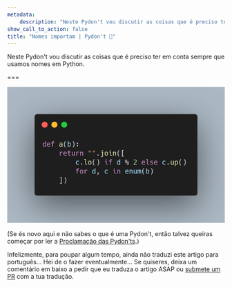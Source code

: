 ```yaml
---
metadata:
    description: "Neste Pydon't vou discutir as coisas que é preciso ter em conta sempre que usamos nomes em Python."
show_call_to_action: false
title: "Nomes importam | Pydon't 🐍"
---
```


Neste Pydon't vou discutir as coisas que é preciso ter em conta sempre que usamos nomes em Python.


===

![](thumbnail.png)

(Se és novo aqui e não sabes o que é uma Pydon't, então talvez queiras começar por
ler a [Proclamação das Pydon'ts][manifesto].)

Infelizmente, para poupar algum tempo, ainda não traduzi este artigo para português...
Hei de o fazer eventualmente...
Se quiseres, deixa um comentário em baixo a pedir que eu traduza o artigo ASAP ou [submete um PR][pr] com a tua tradução.


[pr]: https://github.com/mathspp/mathspp/blob/master/pages/02.blog/04.pydonts/the-power-of-reduce/item.pt.md
[subscribe]: https://mathspp.com/subscribe
[manifesto]: /blog/pydonts/pydont-manifesto
